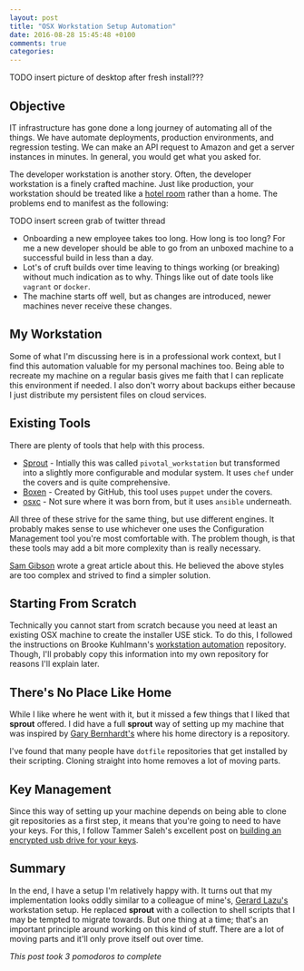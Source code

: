 ```yaml
---
layout: post
title: "OSX Workstation Setup Automation"
date: 2016-08-28 15:45:48 +0100
comments: true
categories:
---
```


TODO insert picture of desktop after fresh install???

## Objective

IT infrastructure has gone done a long journey of automating all of the things. We have automate deployments, production
environments, and regression testing. We can make an API request to Amazon and get a server instances in minutes. In
general, you would get what you asked for.

The developer workstation is another story. Often, the developer workstation is a finely crafted machine. Just like
production, your workstation should be treated like a [hotel room][phil-cattle-vs-pets] rather than a home. The problems
end to manifest as the following:

TODO insert screen grab of twitter thread

* Onboarding a new employee takes too long. How long is too long? For me a new developer should be able to go from an
  unboxed machine to a successful build in less than a day.
* Lot's of cruft builds over time leaving to things working (or breaking) without much indication as to why. Things like
  out of date tools like `vagrant` or `docker`.
* The machine starts off well, but as changes are introduced, newer machines never receive these changes.

[phil-cattle-vs-pets]: https://twitter.com/pcalcado/status/759218156493795329

## My Workstation

Some of what I'm discussing here is in a professional work context, but I find this automation valuable for my personal
machines too. Being able to recreate my machine on a regular basis gives me faith that I can replicate this environment
if needed. I also don't worry about backups either because I just distribute my persistent files on cloud services.

## Existing Tools

There are plenty of tools that help with this process.

* [Sprout][sprout-wrap] - Intially this was called `pivotal_workstation` but transformed into a slightly more
  configurable and modular system. It uses `chef` under the covers and is quite comprehensive.
* [Boxen][boxen] - Created by GitHub, this tool uses `puppet` under the covers.
* [osxc][osxc] - Not sure where it was born from, but it uses `ansible` underneath.

All three of these strive for the same thing, but use different engines. It probably makes sense to use whichever one
uses the Configuration Management tool you're most comfortable with. The problem though, is that these tools may add a
bit more complexity than is really necessary.

[Sam Gibson][sams-setup] wrote a great article about this. He believed the above styles are too complex and strived to
find a simpler solution.

[sams-setup]: https://www.thoughtworks.com/p2magazine/issue08/babushka/
[sprout-wrap]: https://github.com/pivotal-sprout/sprout-wrap
[boxen]: https://github.com/boxen/boxen
[osxc]: https://osxc.github.io/

## Starting From Scratch

Technically you cannot start from scratch because you need at least an existing OSX machine to create the installer USE
stick. To do this, I followed the instructions on Brooke Kuhlmann's [workstation automation][bkuhlmann-setup]
repository. Though, I'll probably copy this information into my own repository for reasons I'll explain later.

[bkuhlmann-setup]: https://github.com/bkuhlmann/osx#os-x-el-capitan

## There's No Place Like Home

While I like where he went with it, but it missed a few things that I liked that **sprout**
offered. I did have a full **sprout** way of setting up my machine that was inspired by [Gary Bernhardt's][bernhardt-setup]
where his home directory is a repository.

I've found that many people have `dotfile` repositories that get installed by their scripting. Cloning straight into
home removes a lot of moving parts.

[bernhardt-setup]: https://github.com/garybernhardt/dotfiles

## Key Management

Since this way of setting up your machine depends on being able to clone git repositories as a first step, it means that
you're going to need to have your keys. For this, I follow Tammer Saleh's excellent post on
[building an encrypted usb drive for your keys][tammer-usb].

[tammer-usb]: http://tammersaleh.com/posts/building-an-encrypted-usb-drive-for-your-ssh-keys-in-os-x/

## Summary

In the end, I have a setup I'm relatively happy with. It turns out that my implementation looks oddly similar to a
colleague of mine's, [Gerard Lazu's][gerhards-setup] workstation setup. He replaced **sprout** with a collection to
shell scripts that I may be tempted to migrate towards. But one thing at a time; that's an important principle around
working on this kind of stuff. There are a lot of moving parts and it'll only prove itself out over time.

[gerhards-setup]: https://github.com/gerhard/setup

*This post took 3 pomodoros to complete*
